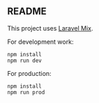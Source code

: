 ## README

This project uses [Laravel Mix](https://github.com/JeffreyWay/laravel-mix).

For development work:

````
npm install
npm run dev
````

For production:

````
npm install
npm run prod
````
